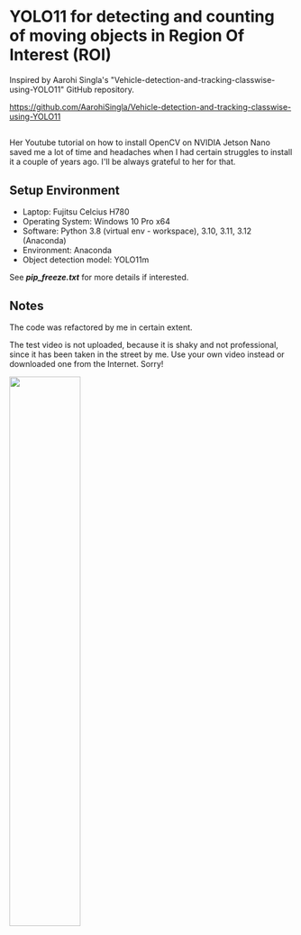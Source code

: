 # YOLO11 for detecting and counting of moving objects in Region Of Interest (ROI)
Inspired by Aarohi Singla's "Vehicle-detection-and-tracking-classwise-using-YOLO11" GitHub repository.

<https://github.com/AarohiSingla/Vehicle-detection-and-tracking-classwise-using-YOLO11>

## 
Her Youtube tutorial on how to install OpenCV on NVIDIA Jetson Nano saved me a lot of time and headaches when I had certain struggles to install it a couple of years ago. I'll be always grateful to her for that.

## Setup Environment
* Laptop: Fujitsu Celcius H780
* Operating System: Windows 10 Pro x64
* Software: Python 3.8 (virtual env - workspace), 3.10, 3.11, 3.12 (Anaconda)
* Environment: Anaconda
* Object detection model: YOLO11m

See **_pip_freeze.txt_** for more details if interested.

## Notes
The code was refactored by me in certain extent.

The test video is not uploaded, because it is shaky and not professional, since it has been taken in the street by me. Use your own video instead or downloaded one from the Internet. Sorry!

<img src="https://github.com/user-attachments/assets/af2f5106-7120-4447-a000-0f1921230929" width="50%">

